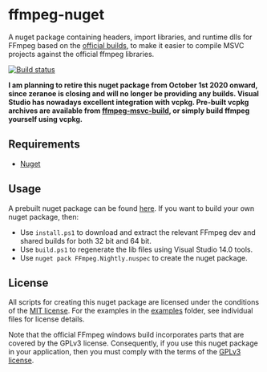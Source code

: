 # ffmpeg-nuget

A nuget package containing headers, import libraries, and runtime dlls for FFmpeg based on the [official builds](https://ffmpeg.zeranoe.com/builds/), to make it easier to compile MSVC projects against the official ffmpeg libraries.

[![Build status](https://ci.appveyor.com/api/projects/status/vcsn0fpr5s1j6p2y/branch/master?svg=true)](https://ci.appveyor.com/project/mcmtroffaes/ffmpeg-nuget/branch/master)

**I am planning to retire this nuget package from October 1st 2020 onward, since zeranoe is closing and will no longer be providing any builds. Visual Studio has nowadays excellent integration with vcpkg. Pre-built vcpkg archives are available from [ffmpeg-msvc-build](https://github.com/mcmtroffaes/ffmpeg-msvc-build/releases), or simply build ffmpeg yourself using vcpkg.**

## Requirements

* [Nuget](https://www.nuget.org/)

## Usage

A prebuilt nuget package can be found [here](https://www.nuget.org/packages/FFmpeg.Nightly/). If you want to build your own nuget package, then:

  * Use ``install.ps1`` to download and extract the relevant FFmpeg dev and shared builds for both 32 bit and 64 bit.
  * Use ``build.ps1`` to regenerate the lib files using Visual Studio 14.0 tools.
  * Use ``nuget pack FFmpeg.Nightly.nuspec`` to create the nuget package.

## License

All scripts for creating this nuget package are licensed under the
conditions of the [MIT license](LICENSE.txt). For the examples in the
[examples](examples) folder, see individual files for license details.

Note that the official FFmpeg windows build incorporates parts that
are covered by the GPLv3 license. Consequently, if you use this nuget
package in your application, then you must comply with the terms of
the [GPLv3 license](https://www.gnu.org/licenses/gpl-3.0.en.html).

